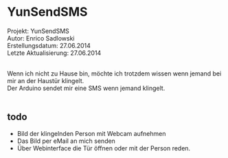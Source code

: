 <h1>YunSendSMS</h1>

Projekt:   YunSendSMS<br />
Autor:     Enrico Sadlowski<br />
Erstellungsdatum: 27.06.2014<br />
Letzte Aktualisierung: 27.06.2014<br />
<br />

Wenn ich nicht zu Hause bin, möchte ich trotzdem wissen wenn jemand
bei mir an der Haustür klingelt.<br />Der Arduino sendet mir eine SMS 
wenn jemand klingelt.<br />
<br />
<h2>todo</h2>
<ul>
<li>Bild der klingelnden Person mit Webcam aufnehmen</li>
<li>Das Bild per eMail an mich senden</li>
<li>Über Webinterface die Tür öffnen oder mit der Person reden.</li>
</ul>
